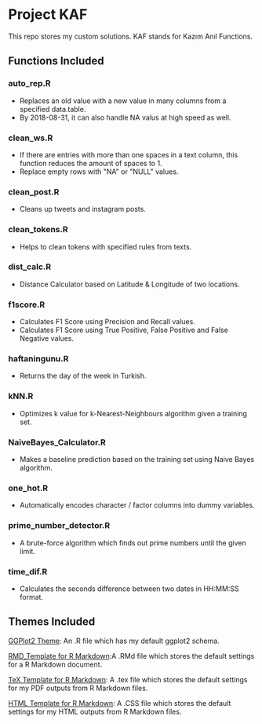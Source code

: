 # Project KAF

This repo stores my custom solutions. KAF stands for Kazım Anıl Functions.

## Functions Included

### auto_rep.R

- Replaces an old value with a new value in many columns from a specified data.table.
- By 2018-08-31, it can also handle NA valus at high speed as well.

### clean_ws.R

- If there are entries with more than one spaces in a text column, this function reduces the amount of spaces to 1.
- Replace empty rows with "NA" or "NULL" values.

### clean_post.R

- Cleans up tweets and instagram posts.

### clean_tokens.R

- Helps to clean tokens with specified rules from texts.

### dist_calc.R

-  Distance Calculator based on Latitude & Longitude of two locations.

### f1score.R

- Calculates F1 Score using Precision and Recall values.
- Calculates F1 Score using True Positive, False Positive and False Negative values.

### haftaningunu.R

- Returns the day of the week in Turkish.

### kNN.R

- Optimizes k value for k-Nearest-Neighbours algorithm given a training set.

### NaiveBayes_Calculator.R

-  Makes a baseline prediction based on the training set using Naive Bayes algorithm.

### one_hot.R

- Automatically encodes character / factor columns into dummy variables.

### prime_number_detector.R

- A brute-force algorithm which finds out prime numbers until the given limit.

### time_dif.R

- Calculates the seconds difference between two dates in HH:MM:SS format.

## Themes Included

[GGPlot2 Theme](https://raw.githubusercontent.com/kazimanil/project_kaf/master/gg_theme.R): An .R file which has my default ggplot2 schema.

[RMD_Template for R Markdown](https://raw.githubusercontent.com/kazimanil/project_kaf/master/RMD_Template.Rmd):A .RMd file which stores the default settings for a R Markdown document.

[TeX Template for R Markdown](https://raw.githubusercontent.com/kazimanil/project_kaf/master/preamble.tex): A .tex file which stores the default settings for my PDF outputs from R Markdown files.

[HTML Template for R Markdown](https://raw.githubusercontent.com/kazimanil/project_kaf/master/rmd_theme.css): A .CSS file which stores the default settings for my HTML outputs from R Markdown files.
